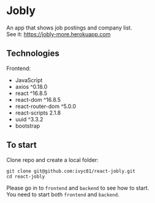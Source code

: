 # Jobly
An app that shows job postings and company list.<br/>
See it: https://jobly-more.herokuapp.com

## Technologies
Frontend:
* JavaScript
* axios ^0.18.0
* react ^16.8.5
* react-dom ^16.8.5
* react-router-dom ^5.0.0
* react-scripts 2.1.8
* uuid ^3.3.2
* bootstrap

## To start
Clone repo and create a local folder:
```
git clone git@github.com:ivyc81/react-jobly.git
cd react-jobly
```

Please go in to `frontend` and `backend` to see how to start.<br/>
You need to start both `frontend` and `backend`.
